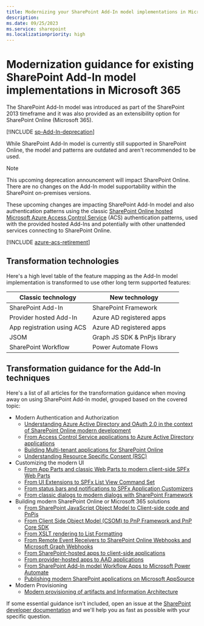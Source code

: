 ```yaml
---
title: Modernizing your SharePoint Add-In model implementations in Microsoft 365
description: 
ms.date: 09/25/2023
ms.service: sharepoint
ms.localizationpriority: high
---
```


# Modernization guidance for existing SharePoint Add-In model implementations in Microsoft 365

The SharePoint Add-In model was introduced as part of the SharePoint 2013 timeframe and it was also provided as an extensibility option for SharePoint Online (Microsoft 365). 

[!INCLUDE [sp-Add-In-deprecation](../../includes/snippets/sp-add-in-deprecation.md)]

While SharePoint Add-In model is currently still supported in SharePoint Online, the model and patterns are outdated and aren't recommended to be used.

> [!NOTE] 
> This upcoming deprecation announcement will impact SharePoint Online. There are no changes on the Add-In model supportability within the SharePoint on-premises versions.

These upcoming changes are impacting SharePoint Add-In model and also authentication patterns using the classic [SharePoint Online hosted Microsoft Azure Access Control Service](https://learn.microsoft.com/sharepoint/dev/sp-Add-Ins/authorization-code-oauth-flow-for-sharepoint-Add-Ins) (ACS) authentication patterns, used with the provided hosted Add-Ins and potentially with other unattended services connecting to SharePoint Online.

[!INCLUDE [azure-acs-retirement](../../includes/snippets/azure-acs-deprecation.md)]

## Transformation technologies

Here's a high level table of the feature mapping as the Add-In model implementation is transformed to use other long term supported features:

| Classic technology 	       | New technology
|--------------------	       |----------------
| SharePoint Add-In          | SharePoint Framework
| Provider hosted Add-In     | Azure AD registered apps
| App registration using ACS | Azure AD registered apps
| JSOM                       | Graph JS SDK & PnPjs library
| SharePoint Workflow        | Power Automate Flows

## Transformation guidance for the Add-In techniques

Here's a list of all articles for the transformation guidance when moving away on using SharePoint Add-In model, grouped based on the covered topic:

* Modern Authentication and Authorization
  * [Understanding Azure Active Directory and OAuth 2.0 in the context of SharePoint Online modern development](./Understanding-AAD-and-OAuth-for-SPO-modern.md)
  * [From Access Control Service applications to Azure Active Directory applications](./From-ACS-to-AAD-apps.md)
  * [Building Multi-tenant applications for SharePoint Online](./Multi-tenant-applications.md)
  * [Understanding Resource Specific Consent (RSC)](./Understanding-RSC-for-MSGraph-and-SharePoint-Online.md)
* Customizing the modern UI
  * [From App Parts and classic Web Parts to modern client-side SPFx Web Parts](./From-App-Parts-to-Modern-Web-Parts.md)
  * [From UI Extensions to SPFx List View Command Set](./From-UI-Extensions-to-ListView-Command-Sets.md)
  * [From status bars and notifications to SPFx Application Customizers](./From-Notifications-to-Application-Customizers.md)
  * [From classic dialogs to modern dialogs with SharePoint Framework](./From-classic-Dialogs-to-modern-Dialogs.md)
* Building modern SharePoint Online or Microsoft 365 solutions
  * [From SharePoint JavaScript Object Model to Client-side code and PnPjs](./From-JSOM-to-Client-Side.md)
  * [From Client Side Object Model (CSOM) to PnP Framework and PnP Core SDK](./From-CSOM-to-PnP-Libraries.md)
  * [From XSLT rendering to List Formatting](./From-XSLT-to-List-Formatting.md)
  * [From Remote Event Receivers to SharePoint Online Webhooks and Microsoft Graph Webhooks](./From-Remote-Event-Receivers-to-Webhooks.md)
  * [From SharePoint-hosted apps to client-side applications](./From-SharePoint-Hosted-to-Client-Side.md)
  * [From provider-hosted apps to AAD applications](./From-Provider-Hosted-to-AAD-applications.md)
  * [From SharePoint Add-In model Workflow Apps to Microsoft Power Automate](./From-Workflow-Apps-to-Power-Automate.md)
  * [Publishing modern SharePoint applications on Microsoft AppSource](./Publishing-modern-SharePoint-apps-on-AppSource.md)
* Modern Provisioning
  * [Modern provisioning of artifacts and Information Architecture](./Modern-Provisioning.md)

If some essential guidance isn't included, open an issue at the [SharePoint developer documentation](https://aka.ms/spdev-issues) and we'll help you as fast as possible with your specific question.
